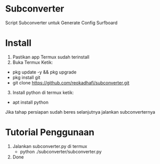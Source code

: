 # Subconverter
Script Subconverter untuk Generate Config Surfboard

# Install
1. Pastikan app Termux sudah terinstall
2. Buka Termux Ketik:
 + pkg update -y && pkg upgrade
 + pkg install git
 + git clone https://github.com/reokadhafi/subconverter.git
3. Install python di termux ketik:
 + apt install python

Jika tahap persiapan sudah beres selanjutnya jalankan subconverternya
# Tutorial Penggunaan
1. Jalankan subconverter.py di termux 
   + python ./subconverter/subconverter.py
2. Done
